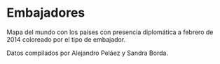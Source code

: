 # Embajadores

Mapa del mundo con los países con presencia diplomática a febrero de 2014 coloreado por el tipo de embajador. 

Datos compilados por Alejandro Peláez y Sandra Borda.
